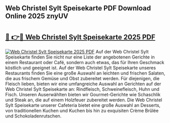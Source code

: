 ## Web Christel Sylt Speisekarte PDF Download Online 2025 znyUV

# <h2><a href="http://gcc9xp7.nevu.top/?p=Web+Christel+Sylt+Speisekarte">🔗 👉🔴 Web Christel Sylt Speisekarte 2025 PDF</a></h2>

[![Web Christel Sylt Speisekarte 2025 PDF](https://i.imgur.com/dBaPXMq.png)](http://gcc9xp7.nevu.top/?p=Web+Christel+Sylt+Speisekarte)
Auf der Web Christel Sylt Speisekarte finden Sie nicht nur eine Liste der angebotenen Gerichte in einem Restaurant oder Café, sondern auch etwas, das für Ihren Geschmack köstlich und geeignet ist. Auf der Web Christel Sylt Speisekarte unseres Restaurants finden Sie eine große Auswahl an leichten und frischen Salaten, die aus frischem Gemüse und Obst zubereitet werden. Für diejenigen, die Fleisch lieben, bieten wir eine umfangreiche Auswahl an Gerichten auf der Web Christel Sylt Speisekarte an: Rindfleisch, Schweinefleisch, Huhn und Fisch. Unseren Auserwählten bieten wir Gourmet-Gerichte wie Schaschlik und Steak an, die auf einem Holzfeuer zubereitet werden. Die Web Christel Sylt Speisekarte unserer Cafeteria bietet eine große Auswahl an Desserts, von traditionellen Kuchen und Kuchen bis hin zu exquisiten Crème Brûlée und Schokoladenrutschen.
